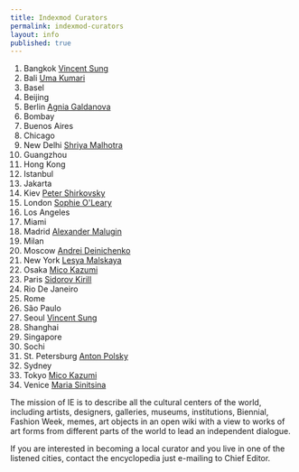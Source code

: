 ```yaml
---
title: Indexmod Curators
permalink: indexmod-curators
layout: info
published: true
---
```


1. Bangkok [Vincent Sung](sung-vincent)
1. Bali [Uma Kumari](kumari-uma)
1. Basel
1. Beijing
1. Berlin [Agnia Galdanova](galdanova-agnia)
1. Bombay
1. Buenos Aires
1. Chicago
1. New Delhi [Shriya Malhotra](malhotra-shriya)
1. Guangzhou
1. Hong Kong
1. Istanbul
1. Jakarta 
1. Kiev [Peter Shirkovsky](shirkovsky-peter)
1. London [Sophie O'Leary](o-leary-sophie)
1. Los Angeles
1. Miami
1. Madrid [Alexander Malugin](malugin-alexander)
1. Milan
1. Moscow [Andrei Deinichenko](deinichenko-andrei)
1. New York [Lesya Malskaya](malskaya-lesya)
1. Osaka [Mico Kazumi](kazumi-mico)
1. Paris [Sidorov Kirill](kirill-sidorov)
1. Rio De Janeiro
1. Rome
1. São Paulo
1. Seoul [Vincent Sung](sung-vincent)
1. Shanghai
1. Singapore 
1. Sochi
1. St. Petersburg [Anton Polsky](polsky-anton)
1. Sydney 
1. Tokyo [Mico Kazumi](kazumi-mico)
1. Venice [Maria Sinitsina](sinitsina-maria)

The mission of IE is to describe all the cultural centers of the world, including artists, designers, galleries, museums, institutions, Biennial, Fashion Week, memes, art objects in an open wiki with a view to works of art forms from different parts of the world to lead an independent dialogue.

If you are interested in becoming a local curator and you live in one of the listened cities, contact the encyclopedia just e-mailing to Chief Editor.

